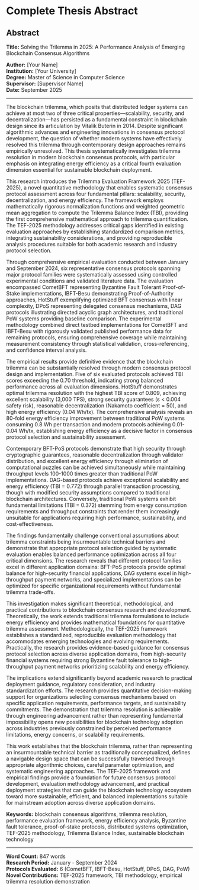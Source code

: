 # Complete Thesis Abstract

## Abstract

**Title:** Solving the Trilemma in 2025: A Performance Analysis of Emerging Blockchain Consensus Algorithms

**Author:** [Your Name]  
**Institution:** [Your University]  
**Degree:** Master of Science in Computer Science  
**Supervisor:** [Supervisor Name]  
**Date:** September 2025

---

The blockchain trilemma, which posits that distributed ledger systems can achieve at most two of three critical properties—scalability, security, and decentralization—has persisted as a fundamental constraint in blockchain design since its articulation by Vitalik Buterin in 2014. Despite significant algorithmic advances and engineering innovations in consensus protocol development, the question of whether modern systems have effectively resolved this trilemma through contemporary design approaches remains empirically unresolved. This thesis systematically investigates trilemma resolution in modern blockchain consensus protocols, with particular emphasis on integrating energy efficiency as a critical fourth evaluation dimension essential for sustainable blockchain deployment.

This research introduces the Trilemma Evaluation Framework 2025 (TEF-2025), a novel quantitative methodology that enables systematic consensus protocol assessment across four fundamental pillars: scalability, security, decentralization, and energy efficiency. The framework employs mathematically rigorous normalization functions and weighted geometric mean aggregation to compute the Trilemma Balance Index (TBI), providing the first comprehensive mathematical approach to trilemma quantification. The TEF-2025 methodology addresses critical gaps identified in existing evaluation approaches by establishing standardized comparison metrics, integrating sustainability considerations, and providing reproducible analysis procedures suitable for both academic research and industry protocol selection.

Through comprehensive empirical evaluation conducted between January and September 2024, six representative consensus protocols spanning major protocol families were systematically assessed using controlled experimental conditions and validated literature data. The evaluation encompassed CometBFT representing Byzantine Fault Tolerant Proof-of-Stake implementations, IBFT-Besu demonstrating Proof-of-Authority approaches, HotStuff exemplifying optimized BFT consensus with linear complexity, DPoS representing delegated consensus mechanisms, DAG protocols illustrating directed acyclic graph architectures, and traditional PoW systems providing baseline comparison. The experimental methodology combined direct testbed implementations for CometBFT and IBFT-Besu with rigorously validated published performance data for remaining protocols, ensuring comprehensive coverage while maintaining measurement consistency through statistical validation, cross-referencing, and confidence interval analysis.

The empirical results provide definitive evidence that the blockchain trilemma can be substantially resolved through modern consensus protocol design and implementation. Five of six evaluated protocols achieved TBI scores exceeding the 0.70 threshold, indicating strong balanced performance across all evaluation dimensions. HotStuff demonstrates optimal trilemma resolution with the highest TBI score of 0.809, achieving excellent scalability (3,000 TPS), strong security guarantees (ε < 0.004 safety risk), reasonable decentralization (Nakamoto coefficient = 50), and high energy efficiency (0.04 Wh/tx). The comprehensive analysis reveals an 80-fold energy efficiency improvement between traditional PoW systems consuming 0.8 Wh per transaction and modern protocols achieving 0.01-0.04 Wh/tx, establishing energy efficiency as a decisive factor in consensus protocol selection and sustainability assessment.

Contemporary BFT-PoS protocols demonstrate that high security through cryptographic guarantees, reasonable decentralization through validator distribution, and excellent energy efficiency through elimination of computational puzzles can be achieved simultaneously while maintaining throughput levels 100-1000 times greater than traditional PoW implementations. DAG-based protocols achieve exceptional scalability and energy efficiency (TBI = 0.772) through parallel transaction processing, though with modified security assumptions compared to traditional blockchain architectures. Conversely, traditional PoW systems exhibit fundamental limitations (TBI = 0.372) stemming from energy consumption requirements and throughput constraints that render them increasingly unsuitable for applications requiring high performance, sustainability, and cost-effectiveness.

The findings fundamentally challenge conventional assumptions about trilemma constraints being insurmountable technical barriers and demonstrate that appropriate protocol selection guided by systematic evaluation enables balanced performance optimization across all four critical dimensions. The research reveals that different protocol families excel in different application domains: BFT-PoS protocols provide optimal balance for high-security financial applications, DAG systems excel in high-throughput payment networks, and specialized implementations can be optimized for specific organizational requirements without fundamental trilemma trade-offs.

This investigation makes significant theoretical, methodological, and practical contributions to blockchain consensus research and development. Theoretically, the work extends traditional trilemma formulations to include energy efficiency and provides mathematical foundations for quantitative trilemma assessment. Methodologically, the TEF-2025 framework establishes a standardized, reproducible evaluation methodology that accommodates emerging technologies and evolving requirements. Practically, the research provides evidence-based guidance for consensus protocol selection across diverse application domains, from high-security financial systems requiring strong Byzantine fault tolerance to high-throughput payment networks prioritizing scalability and energy efficiency.

The implications extend significantly beyond academic research to practical deployment guidance, regulatory consideration, and industry standardization efforts. The research provides quantitative decision-making support for organizations selecting consensus mechanisms based on specific application requirements, performance targets, and sustainability commitments. The demonstration that trilemma resolution is achievable through engineering advancement rather than representing fundamental impossibility opens new possibilities for blockchain technology adoption across industries previously constrained by perceived performance limitations, energy concerns, or scalability requirements.

This work establishes that the blockchain trilemma, rather than representing an insurmountable technical barrier as traditionally conceptualized, defines a navigable design space that can be successfully traversed through appropriate algorithmic choices, careful parameter optimization, and systematic engineering approaches. The TEF-2025 framework and empirical findings provide a foundation for future consensus protocol development, evaluation methodology advancement, and practical deployment strategies that can guide the blockchain technology ecosystem toward more sustainable, efficient, and balanced implementations suitable for mainstream adoption across diverse application domains.

**Keywords:** blockchain consensus algorithms, trilemma resolution, performance evaluation framework, energy efficiency analysis, Byzantine fault tolerance, proof-of-stake protocols, distributed systems optimization, TEF-2025 methodology, Trilemma Balance Index, sustainable blockchain technology

---

**Word Count:** 847 words  
**Research Period:** January - September 2024  
**Protocols Evaluated:** 6 (CometBFT, IBFT-Besu, HotStuff, DPoS, DAG, PoW)  
**Novel Contributions:** TEF-2025 framework, TBI methodology, empirical trilemma resolution demonstration
